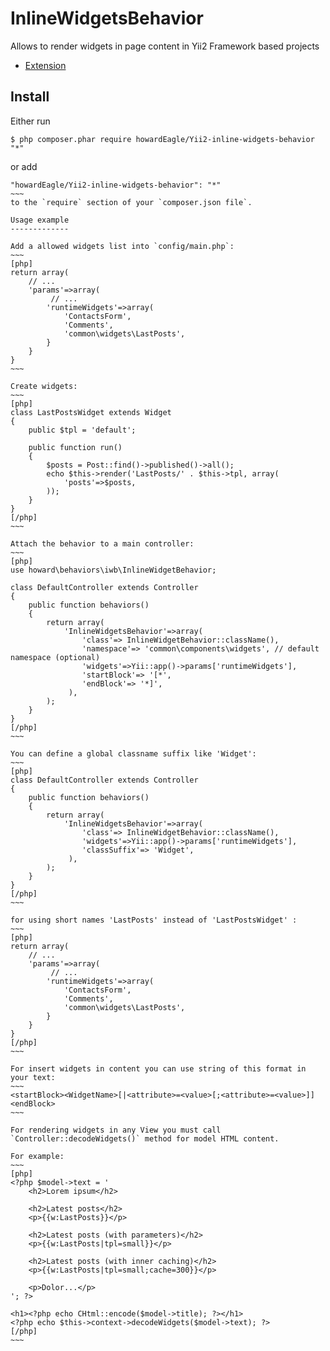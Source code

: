 InlineWidgetsBehavior
==========================
Allows to render widgets in page content in Yii2 Framework based projects

- [Extension](soon)

Install
------------

Either run
~~~
$ php composer.phar require howardEagle/Yii2-inline-widgets-behavior "*"
~~~
or add
~~~~
"howardEagle/Yii2-inline-widgets-behavior": "*"
~~~
to the `require` section of your `composer.json file`.

Usage example
-------------

Add a allowed widgets list into `config/main.php`:
~~~
[php]
return array(
    // ...
    'params'=>array(
         // ...
        'runtimeWidgets'=>array(
            'ContactsForm',
            'Comments',
            'common\widgets\LastPosts',
        }
    }
}
~~~

Create widgets:
~~~
[php]
class LastPostsWidget extends Widget
{
    public $tpl = 'default';

    public function run()
    {
        $posts = Post::find()->published()->all();
        echo $this->render('LastPosts/' . $this->tpl, array(
            'posts'=>$posts,
        ));
    }
}
[/php]
~~~

Attach the behavior to a main controller:
~~~
[php]
use howard\behaviors\iwb\InlineWidgetBehavior;

class DefaultController extends Controller
{
    public function behaviors()
    {
        return array(
            'InlineWidgetsBehavior'=>array(
                'class'=> InlineWidgetBehavior::className(),
                'namespace'=> 'common\components\widgets', // default namespace (optional)               
                'widgets'=>Yii::app()->params['runtimeWidgets'],
                'startBlock'=> '[*',
                'endBlock'=> '*]',
             ),
        );
    }
}
[/php]
~~~

You can define a global classname suffix like 'Widget':
~~~
[php]
class DefaultController extends Controller
{
    public function behaviors()
    {
        return array(
            'InlineWidgetsBehavior'=>array(
                'class'=> InlineWidgetBehavior::className(),
                'widgets'=>Yii::app()->params['runtimeWidgets'],
                'classSuffix'=> 'Widget',
             ),
        );
    }
}
[/php]
~~~

for using short names 'LastPosts' instead of 'LastPostsWidget' :
~~~
[php]
return array(
    // ...
    'params'=>array(
         // ...
        'runtimeWidgets'=>array(
            'ContactsForm',
            'Comments',
            'common\widgets\LastPosts',
        }
    }
}
[/php]
~~~

For insert widgets in content you can use string of this format in your text:
~~~
<startBlock><WidgetName>[|<attribute>=<value>[;<attribute>=<value>]]<endBlock>
~~~

For rendering widgets in any View you must call `Controller::decodeWidgets()` method for model HTML content. 

For example:
~~~
[php]
<?php $model->text = '
    <h2>Lorem ipsum</h2>
 
    <h2>Latest posts</h2>
    <p>{{w:LastPosts}}</p>
 
    <h2>Latest posts (with parameters)</h2>
    <p>{{w:LastPosts|tpl=small}}</p>
 
    <h2>Latest posts (with inner caching)</h2>
    <p>{{w:LastPosts|tpl=small;cache=300}}</p>
 
    <p>Dolor...</p>
'; ?>
 
<h1><?php echo CHtml::encode($model->title); ?></h1>
<?php echo $this->context->decodeWidgets($model->text); ?>
[/php]
~~~

